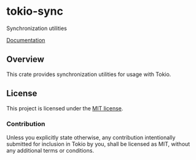 # tokio-sync

Synchronization utilities

[Documentation](https://docs.rs/tokio-sync/0.1.1/tokio_sync/)

## Overview

This crate provides synchronization utilities for usage with Tokio.

## License

This project is licensed under the [MIT license](LICENSE).

### Contribution

Unless you explicitly state otherwise, any contribution intentionally submitted
for inclusion in Tokio by you, shall be licensed as MIT, without any additional
terms or conditions.
